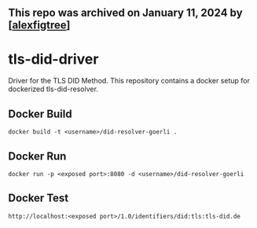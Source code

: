 ## This repo was archived on January 11, 2024 by [[alexfigtree](https://github.com/alexfigtree)]

# tls-did-driver

Driver for the TLS DID Method. This repository contains a docker setup for
dockerized tls-did-resolver.

## Docker Build

```shell
docker build -t <username>/did-resolver-goerli .
```

## Docker Run

```shell
docker run -p <exposed port>:8080 -d <username>/did-resolver-goerli
```

## Docker Test

```shell
http://localhost:<exposed port>/1.0/identifiers/did:tls:tls-did.de
```
